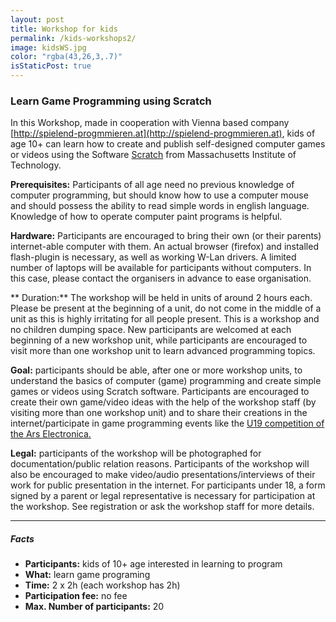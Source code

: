 ```yaml
---
layout: post
title: Workshop for kids
permalink: /kids-workshops2/
image: kidsWS.jpg
color: "rgba(43,26,3,.7)"
isStaticPost: true
---
```

### Learn Game Programming using Scratch

In this Workshop, made in cooperation with Vienna based company [http://spielend-progmmieren.at](http://spielend-progmmieren.at), kids of age 10+ can learn how to create and publish self-designed computer games or videos using the Software [Scratch](http://scratch.mit.edu) from Massachusetts Institute of Technology.

<i class="fa fa-cogs" style="color:#03a9f4"></i>**Prerequisites:** Participants of all age need no previous knowledge of computer programming, but should know how to use a computer mouse and should possess the ability to read simple words in english language. Knowledge of how to operate computer paint programs is helpful.

<i class="fa fa-desktop" style="color:#03a9f4"></i>**Hardware:** Participants are encouraged to bring their own (or their parents) internet-able computer with them. An actual browser (firefox) and installed flash-plugin is necessary, as well as working W-Lan drivers. A limited number of laptops will be available for participants without computers. In this case, please contact the organisers in advance to ease organisation.

<i class="fa fa-clock-o" style="color:#03a9f4"></i>** Duration:** The workshop will be held in units of around 2 hours each. Please be present at the beginning of a unit, do not come in the middle of a unit as this is highly irritating for all people present. This is a workshop and no children dumping space. New participants are welcomed at each beginning of a new workshop unit, while participants are encouraged to visit more than one workshop unit to learn advanced programming topics.

<i class="fa fa-mortar-board" style="color:#03a9f4"></i>**Goal:** participants should be able, after one or more workshop units, to understand the basics of computer (game) programming and create simple games or videos using Scratch software. Participants are encouraged to create their own game/video ideas with the help of the workshop staff (by visiting more than one workshop unit) and to share their creations in the internet/participate in game programming events like the [U19 competition of the Ars Electronica.](http://90.146.8.18/de/prix/u19/) 

<i class="fa fa-bookmark" style="color:#03a9f4"></i>**Legal:** participants of the workshop will be photographed for documentation/public relation reasons. Participants of the workshop will also be encouraged to make video/audio presentations/interviews of their work for public presentation in the internet. For participants under 18, a form signed by a parent or legal representative is necessary for participation at the workshop. See registration or ask the workshop staff for more details.

* * *

##### Facts

* <i class="fa fa-user" style="color:#03a9f4"></i>**Participants:** kids of 10+ age interested in learning to program
* <i class="fa fa-question" style="color:#03a9f4"></i>**What:** learn game programing
* <i class="fa fa-users" style="color:#03a9f4"></i>**Time:** 2 x 2h (each workshop has 2h)
* <i class="fa fa-eur" style="color:#03a9f4"></i>**Participation fee:** no fee
* <i class="fa fa-users" style="color:#03a9f4"></i>**Max. Number of participants:** 20
